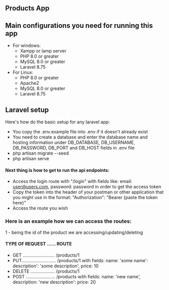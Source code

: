 ## Products App

## Main configurations you need for running this app
- For windows:
  - Xampp or lamp server
  - PHP 8.0 or greater
  - MySQL 8.0 or greater
  - Laravel 8.75
- For Linux:
  - PHP 8.0 or greater
  - Apache2
  - MySQL 8.0 or greater
  - Laravel 8.75

## Laravel setup

Here's how do the basic setup for any laravel app:
- You copy the .env.example file into .env if it doesn't already exist
- You need to create a database and enter the database name and hosting information under DB_DATABASE, DB_USERNAME, DB_PASSWORD, DB_PORT and DB_HOST fields in .env file
- php artisan migrate --seed
- php artisan serve
#### Next thing is how to get to run the api endpoints:

- Access the login route with "/login" with fields like: email: user@users.com, password: password in order to get the access token
- Copy the token into the header of your postman or other application that you might use in the format: "Authorization": "Bearer {paste the token here}"
- Access the route you wish

### Here is an example how we can access the routes:
1 - being the id of the product we are accessing/updating/deleting
  #### TYPE OF REQUEST ......  ROUTE
- GET ......................... /products/1
- PUT........................... /products/1 with fields: name: 'some name': description': 'some description', price: 10
- DELETE ................... /products/1 
- POST ....................... /products with fields: name: 'new name', description: 'new description': price: 20
